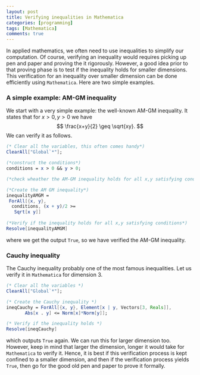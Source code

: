 ```yaml
---
layout: post
title: Verifying inequalities in Mathematica
categories: [programming]
tags: [Mathematica]
comments: true
---
```


In applied mathematics, we often need to use inequalities to simplify our computation. Of course, verifying an inequality would requires picking up pen and paper and proving the it rigorously. However, a good idea prior to that proving phase is to test if the inequality holds for smaller dimensions. This verification for an inequality over smaller dimension can be done efficiently using `Mathematica`. Here are two simple examples.

### A simple example: AM-GM inequality

We start with a very simple example: the well-known AM-GM inequality. It states that for $x>0,y>0$ we have 
$$
\frac{x+y}{2} \geq \sqrt{xy}.
$$
We can verify it as follows. 

```mathematica
(* Clear all the variables, this often comes handy*)
ClearAll["Global`*"];

(*construct the conditions*)
conditions = x > 0 && y > 0;

(*check wheather the AM-GM inequality holds for all x,y satisfying conditions*)

(*Create the AM GM inequality*)
inequalityAMGM = 
 ForAll[{x, y}, 
  conditions, (x + y)/2 >= 
   Sqrt[x y]] 
   
(*Verify if the inequality holds for all x,y satisfying conditions*)   
Resolve[inequalityAMGM] 
```

where we get the output `True`, so we have verified the AM-GM inequality.

### Cauchy inequality

The Cauchy inequality probably one of the most famous inequalities. Let us verify it in `Mathematica` for dimension 3.

```mathematica 
(* Clear all the variables *)
ClearAll["Global`*"];

(* Create the Cauchy inequality *)
ineqCauchy = ForAll[{x, y}, Element[x | y, Vectors[3, Reals]], 
       Abs[x . y] <= Norm[x]*Norm[y]]; 

(* Verify if the inequality holds *)
Resolve[ineqCauchy]
```

which outputs `True` again. We can run this for larger dimension too. However, keep in mind that larger the dimension, longer it would take for `Mathematica` to verify it. Hence, it is best if this verification process is kept confined to a smaller dimension, and then if the verification process yields `True`, then go for the good old pen and paper to prove it formally. 




